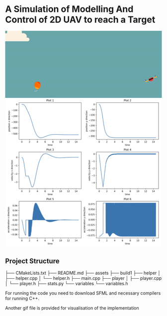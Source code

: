 # A Simulation of Modelling And Control of 2D UAV to reach a Target
![Content](visualisations/player_pid_content.gif)
![Simulation Graph](visualisations/stablised_stats.png)

## Project Structure

├── CMakeLists.txt
├── README.md
├── assets
├── build1
├── helper
│   ├── helper.cpp
│   └── helper.h
├── main.cpp
├── player
│   ├── player.cpp
│   └── player.h
├── stats.py
└── variables
    └── variables.h


<!-- Information for the project -->

For running the code you need to download SFML and necessary compilers for running C++.

<!-- Another way to see the implementation -->

Another gif file is provided for visualisation of the implementation

